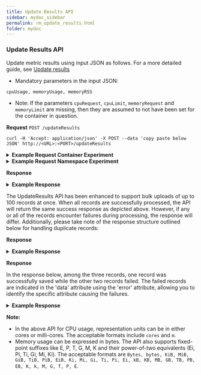 ```yaml
---
title: Update Results API
sidebar: mydoc_sidebar
permalink: rm_update_results.html
folder: mydoc
---
```


### Update Results API

Update metric results using input JSON as follows. For a more detailed guide,
see [Update results](/design/UpdateResults.md)

* Mandatory parameters in the input JSON:

 ```
 cpuUsage, memoryUsage, memoryRSS
 ```

* Note: If the parameters `cpuRequest`, `cpuLimit`, `memoryRequest` and `memoryLimit` are missing, then they are assumed
  to not have been set for the container in question.

**Request**
`POST /updateResults`

`curl -H 'Accept: application/json' -X POST --data 'copy paste below JSON' http://<URL>:<PORT>/updateResults`

<details>
<summary><b>Example Request Container Experiment</b></summary>

### Example Request
For container experiment :

```json
[
  {
    "version": "v2.0",
    "experiment_name": "quarkus-resteasy-autotune-min-http-response-time-db",
    "interval_start_time": "2022-01-23T18:25:43.511Z",
    "interval_end_time": "2022-01-23T18:40:43.602Z",
    "kubernetes_objects": [
      {
        "type": "deployment",
        "name": "tfb-qrh-deployment",
        "namespace": "default",
        "containers": [
          {
            "container_image_name": "kruize/tfb-qrh:1.13.2.F_et17",
            "container_name": "tfb-server-0",
            "metrics": [
              {
                "name": "cpuRequest",
                "results": {
                  "value": 1.1,
                  "format": "cores",
                  "aggregation_info": {
                    "sum": 4.4,
                    "avg": 1.1,
                    "format": "cores"
                  }
                }
              },
              {
                "name": "cpuLimit",
                "results": {
                  "value": 0.5,
                  "format": "cores",
                  "aggregation_info": {
                    "sum": 2.0,
                    "avg": 0.5,
                    "format": "cores"
                  }
                }
              },
              {
                "name": "cpuUsage",
                "results": {
                  "value": 0.12,
                  "format": "cores",
                  "aggregation_info": {
                    "min": 0.14,
                    "max": 0.84,
                    "sum": 0.84,
                    "avg": 0.12,
                    "format": "cores"
                  }
                }
              },
              {
                "name": "cpuThrottle",
                "results": {
                  "value": 0.045,
                  "format": "cores",
                  "aggregation_info": {
                    "sum": 0.19,
                    "max": 0.09,
                    "avg": 0.045,
                    "format": "cores"
                  }
                }
              },
              {
                "name": "memoryRequest",
                "results": {
                  "value": 50.12,
                  "format": "MiB",
                  "aggregation_info": {
                    "sum": 250.85,
                    "avg": 50.21,
                    "format": "MiB"
                  }
                }
              },
              {
                "name": "memoryLimit",
                "results": {
                  "value": 100,
                  "format": "MiB",
                  "aggregation_info": {
                    "sum": 500,
                    "avg": 100,
                    "format": "MiB"
                  }
                }
              },
              {
                "name": "memoryUsage",
                "results": {
                  "value": 40.1,
                  "format": "MiB",
                  "aggregation_info": {
                    "min": 50.6,
                    "max": 198.50,
                    "sum": 198.50,
                    "avg": 40.1,
                    "format": "MiB"
                  }
                }
              },
              {
                "name": "memoryRSS",
                "results": {
                  "aggregation_info": {
                    "min": 50.6,
                    "max": 123.6,
                    "sum": 123.6,
                    "avg": 31.91,
                    "format": "MiB"
                  }
                }
              }
            ]
          },
          {
            "container_image_name": "kruize/tfb-qrh:1.13.2.F_et17",
            "container_name": "tfb-server-1",
            "metrics": [
              {
                "name": "cpuRequest",
                "results": {
                  "value": 1.1,
                  "format": "cores",
                  "aggregation_info": {
                    "sum": 4.4,
                    "avg": 1.1,
                    "format": "cores"
                  }
                }
              },
              {
                "name": "cpuLimit",
                "results": {
                  "value": 0.5,
                  "format": "cores",
                  "aggregation_info": {
                    "sum": 2.0,
                    "avg": 0.5,
                    "format": "cores"
                  }
                }
              },
              {
                "name": "cpuUsage",
                "results": {
                  "value": 0.12,
                  "format": "cores",
                  "aggregation_info": {
                    "min": 0.14,
                    "max": 0.84,
                    "sum": 0.84,
                    "avg": 0.12,
                    "format": "cores"
                  }
                }
              },
              {
                "name": "cpuThrottle",
                "results": {
                  "value": 0.045,
                  "format": "cores",
                  "aggregation_info": {
                    "sum": 0.19,
                    "max": 0.09,
                    "avg": 0.045,
                    "format": "cores"
                  }
                }
              },
              {
                "name": "memoryRequest",
                "results": {
                  "value": 50.12,
                  "format": "MiB",
                  "aggregation_info": {
                    "sum": 250.85,
                    "avg": 50.21,
                    "format": "MiB"
                  }
                }
              },
              {
                "name": "memoryLimit",
                "results": {
                  "value": 100,
                  "format": "MiB",
                  "aggregation_info": {
                    "sum": 500,
                    "avg": 100,
                    "format": "MiB"
                  }
                }
              },
              {
                "name": "memoryUsage",
                "results": {
                  "value": 40.1,
                  "format": "MiB",
                  "aggregation_info": {
                    "min": 50.6,
                    "max": 198.50,
                    "sum": 198.50,
                    "avg": 40.1,
                    "format": "MiB"
                  }
                }
              },
              {
                "name": "memoryRSS",
                "results": {
                  "aggregation_info": {
                    "min": 50.6,
                    "max": 123.6,
                    "sum": 123.6,
                    "avg": 31.91,
                    "format": "MiB"
                  }
                }
              }
            ]
          }
        ]
      }
    ]
  }
]
```

</details>

<details>
<summary><b>Example Request Namespace Experiment</b></summary>

For namespace experiment:

```json
[
  {
    "version": "v2.0",
    "experiment_name": "namespace-demo",
    "interval_start_time": "2022-01-23T18:25:43.511Z",
    "interval_end_time": "2022-01-23T18:40:43.602Z",
    "kubernetes_objects": [
      {
        "namespaces": 
          {
            "namespace": "default",
            "metrics": [
              {
                "name": "namespaceCpuRequest",
                "results": {
                  "aggregation_info": {
                    "sum": 6,
                    "format": "cores"
                  }
                }
              },
              {
                "name": "namespaceCpuLimit",
                "results": {
                  "aggregation_info": {
                    "sum": 4.5,
                    "format": "cores"
                  }
                }
              },
              {
                "name": "namespaceCpuUsage",
                "results": {
                  "aggregation_info": {
                    "min": 0.14,
                    "max": 0.84,
                    "avg": 0.42,
                    "format": "cores"
                  }
                }
              },
              {
                "name": "namespaceCpuThrottle",
                "results": {
                  "aggregation_info": {
                    "min": 0.01,
                    "max": 0.09,
                    "avg": 0.037,
                    "format": "cores"
                  }
                }
              },
              {
                "name": "namespaceMemoryRequest",
                "results": {
                  "aggregation_info": {
                    "sum": 400,
                    "format": "MiB"
                  }
                }
              },
              {
                "name": "namespaceMemoryLimit",
                "results": {
                  "aggregation_info": {
                    "sum": 600,
                    "format": "MiB"
                  }
                }
              },
              {
                "name": "namespaceMemoryUsage",
                "results": {
                  "aggregation_info": {
                    "min": 60,
                    "max": 180,
                    "avg": 125,
                    "format": "MiB"
                  }
                }
              },
              {
                "name": "namespaceMemoryRSS",
                "results": {
                  "aggregation_info": {
                    "min": 55,
                    "max": 160,
                    "avg": 120,
                    "format": "MiB"
                  }
                }
              },
              {
                "name": "namespaceTotalPods",
                "results": {
                  "aggregation_info": {
                    "max": 3,
                    "avg": 2
                  }
                }
              },
              {
                "name": "namespaceRunningPods",
                "results": {
                  "aggregation_info": {
                    "max": 3,
                    "avg": 2
                  }
                }
              }
            ]
          }
      }
    ]
  }
]


```
</details>

**Response**

<details>
<summary><b>Example Response</b></summary>

### Example Response

```json
{
  "message": "Updated metrics results successfully with Autotune. View update results at /listExperiments",
  "httpcode": 201,
  "documentationLink": "",
  "status": "SUCCESS"
}
```

</details>


The UpdateResults API has been enhanced to support bulk uploads of up to 100 records at once. When all records are
successfully processed, the API will return the same success response as depicted above. However, if any or all of the
records encounter failures during processing, the response will differ. Additionally, please take note of the response
structure outlined below for handling duplicate records:

**Response**

<details>
<summary><b>Example Response</b></summary>

### Example Response

```json
{
  "message": "Out of a total of 3 records, 3 failed to save",
  "httpcode": 400,
  "documentationLink": "",
  "status": "ERROR",
  "data": [
    {
      "interval_start_time": "2023-01-01T00:15:00.000Z",
      "interval_end_time": "2023-01-01T00:30:00.000Z",
      "errors": [
        {
          "message": "experiment_name: may not be empty , version: may not be empty",
          "httpcode": 400,
          "documentationLink": "",
          "status": "ERROR"
        }
      ]
    },
    {
      "interval_start_time": "2023-01-01T00:15:00.000Z",
      "interval_end_time": "2023-01-01T00:30:00.000Z",
      "errors": [
        {
          "message": "An entry for this record already exists!",
          "httpcode": 409,
          "documentationLink": "",
          "status": "ERROR"
        }
      ],
      "version": "3.0",
      "experiment_name": "quarkus-resteasy-kruize-min-http-response-time-db_1_1"
    },
    {
      "interval_start_time": "2023-01-01T00:15:00.000Z",
      "interval_end_time": "2023-01-01T00:30:00.000Z",
      "errors": [
        {
          "message": "An entry for this record already exists!",
          "httpcode": 409,
          "documentationLink": "",
          "status": "ERROR"
        }
      ],
      "version": "3.0",
      "experiment_name": "quarkus-resteasy-kruize-min-http-response-time-db_1_1"
    }
  ]
}
```

</details>


**Response**

In the response below, among the three records, one record was successfully saved while the other two records failed.
The failed records are indicated in the 'data' attribute using the 'error' attribute, allowing you to identify the
specific attribute causing the failures.

<details>
<summary><b>Example Response</b></summary>

### Example Response

```json
{
  "message": "Out of a total of 3 records, 2 failed to save",
  "httpcode": 400,
  "documentationLink": "",
  "status": "ERROR",
  "data": [
    {
      "interval_start_time": "2023-01-01T00:15:00.000Z",
      "interval_end_time": "2023-01-01T00:30:00.000Z",
      "errors": [
        {
          "message": "An entry for this record already exists!",
          "httpcode": 409,
          "documentationLink": "",
          "status": "ERROR"
        }
      ],
      "version": "3.0",
      "experiment_name": "quarkus-resteasy-kruize-min-http-response-time-db_1_1"
    },
    {
      "interval_start_time": "2023-01-01T00:30:00.000Z",
      "interval_end_time": "2023-01-01T00:45:00.000Z",
      "errors": [
        {
          "message": "An entry for this record already exists!",
          "httpcode": 409,
          "documentationLink": "",
          "status": "ERROR"
        }
      ],
      "version": "3.0",
      "experiment_name": "quarkus-resteasy-kruize-min-http-response-time-db_1_1"
    }
  ]
}
```

</details>

**Note:**
- In the above API for CPU usage, representation units can be in either cores or milli-cores. The acceptable formats include `cores` and `m`.
- Memory usage can be expressed in bytes. The API also supports fixed-point suffixes like E, P, T, G, M, K and their power-of-two equivalents (Ei, Pi, Ti, Gi, Mi, Ki). 
The acceptable formats are `Bytes, bytes, KiB, MiB, GiB, TiB, PiB, EiB, Ki, Mi, Gi, Ti, Pi, Ei, kB, KB, MB, GB, TB, PB, EB, K, k, M, G, T, P, E`.
